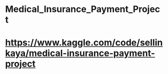 # Medical_Insurance_Payment_Project
# https://www.kaggle.com/code/sellinkaya/medical-insurance-payment-project
